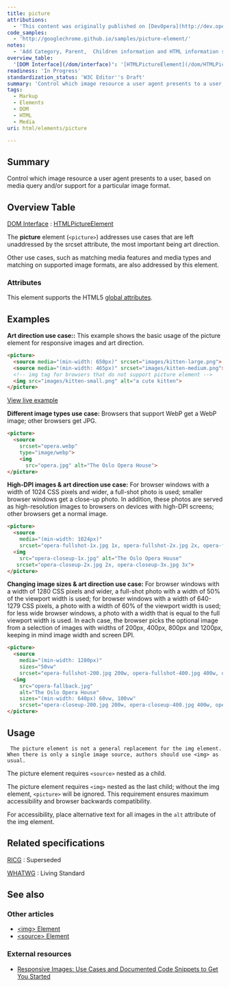 ```yaml
---
title: picture
attributions:
  - 'This content was originally published on [DevOpera](http://dev.opera.com), Opera''s Developer Network. .'
code_samples:
  - 'http://googlechrome.github.io/samples/picture-element/'
notes:
  - 'Add Category, Parent,  Children information and HTML information subsection. Complete Compatibility table.'
overview_table:
  '[DOM Interface](/dom/interface)': '[HTMLPictureElement](/dom/HTMLPictureElement)'
readiness: 'In Progress'
standardization_status: 'W3C Editor''s Draft'
summary: 'Control which image resource a user agent presents to a user, based on media query and/or support for a particular image format.'
tags:
  - Markup
  - Elements
  - DOM
  - HTML
  - Media
uri: html/elements/picture

---
```

## <span>Summary</span>

Control which image resource a user agent presents to a user, based on media query and/or support for a particular image format.

## <span>Overview Table</span>

[DOM Interface](/dom/interface)
:   [HTMLPictureElement](/dom/HTMLPictureElement)

The **picture** element (`<picture>`) addresses use cases that are left unaddressed by the srcset attribute, the most important being art direction.

Other use cases, such as matching media features and media types and matching on supported image formats, are also addressed by this element.

### <span>Attributes</span>

This element supports the HTML5 [global attributes](/html/global_attributes).

## <span>Examples</span>

**Art direction use case::** This example shows the basic usage of the picture element for responsive images and art direction.

``` html
<picture>
  <source media="(min-width: 650px)" srcset="images/kitten-large.png">
  <source media="(min-width: 465px)" srcset="images/kitten-medium.png">
  <!-- img tag for browsers that do not support picture element -->
  <img src="images/kitten-small.png" alt="a cute kitten">
</picture>
```

[View live example](http://googlechrome.github.io/samples/picture-element/)

**Different image types use case:** Browsers that support WebP get a WebP image; other browsers get JPG.

``` html
<picture>
  <source
    srcset="opera.webp"
    type="image/webp">
    <img
      src="opera.jpg" alt="The Oslo Opera House">
</picture>
```

**High-DPI images & art direction use case:** For browser windows with a width of 1024 CSS pixels and wider, a full-shot photo is used; smaller browser windows get a close-up photo. In addition, these photos are served as high-resolution images to browsers on devices with high-DPI screens; other browsers get a normal image.

``` html
<picture>
  <source
    media="(min-width: 1024px)"
    srcset="opera-fullshot-1x.jpg 1x, opera-fullshot-2x.jpg 2x, opera-fullshot-3x.jpg 3x">
  <img
    src="opera-closeup-1x.jpg" alt="The Oslo Opera House"
   srcset="opera-closeup-2x.jpg 2x, opera-closeup-3x.jpg 3x">
</picture>
```

**Changing image sizes & art direction use case:** For browser windows with a width of 1280 CSS pixels and wider, a full-shot photo with a width of 50% of the viewport width is used; for browser windows with a width of 640-1279 CSS pixels, a photo with a width of 60% of the viewport width is used; for less wide browser windows, a photo with a width that is equal to the full viewport width is used. In each case, the browser picks the optional image from a selection of images with widths of 200px, 400px, 800px and 1200px, keeping in mind image width and screen DPI.

``` html
<picture>
  <source
    media="(min-width: 1280px)"
    sizes="50vw"
    srcset="opera-fullshot-200.jpg 200w, opera-fullshot-400.jpg 400w, opera-fullshot-800.jpg 800w, opera-fullshot-1200.jpg 1200w">
  <img
    src="opera-fallback.jpg"
    alt="The Oslo Opera House"
    sizes="(min-width: 640px) 60vw, 100vw"
    srcset="opera-closeup-200.jpg 200w, opera-closeup-400.jpg 400w, opera-closeup-800.jpg 800w, opera-closeup-1200.jpg 1200w">
</picture>
```

## <span>Usage</span>

     The picture element is not a general replacement for the img element. When there is only a single image source, authors should use <img> as usual.

The picture element requires `<source>` nested as a child.

The picture element requires `<img>` nested as the last child; without the img element, `<picture>` will be ignored. This requirement ensures maximum accessibility and browser backwards compatibility.

For accessibility, place alternative text for all images in the `alt` attribute of the img element.

## <span>Related specifications</span>

[RICG](http://picture.responsiveimages.org/)
:   Superseded

[WHATWG](http://www.whatwg.org/specs/web-apps/current-work/multipage/embedded-content.html#embedded-content)
:   Living Standard

## <span>See also</span>

### <span>Other articles</span>

-   [\<img\> Element](http://docs.webplatform.org/wiki/html/elements/img)
-   [\<source\> Element](http://docs.webplatform.org/wiki/html/elements/source)

### <span>External resources</span>

-   [Responsive Images: Use Cases and Documented Code Snippets to Get You Started](http://dev.opera.com/articles/responsive-images/)
